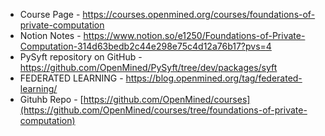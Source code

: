 * Course Page - https://courses.openmined.org/courses/foundations-of-private-computation
* Notion Notes - https://www.notion.so/e1250/Foundations-of-Private-Computation-314d63bedb2c44e298e75c4d12a76b17?pvs=4
* PySyft repository on GitHub - https://github.com/OpenMined/PySyft/tree/dev/packages/syft
* FEDERATED LEARNING - https://blog.openmined.org/tag/federated-learning/
* Gituhb Repo - [https://github.com/OpenMined/courses](https://github.com/OpenMined/courses/tree/foundations-of-private-computation)
